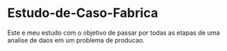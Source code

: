 # Estudo-de-Caso-Fabrica

Este e meu estudo com o objetivo de passar por todas as etapas de uma analise de daos em um problema de producao.
